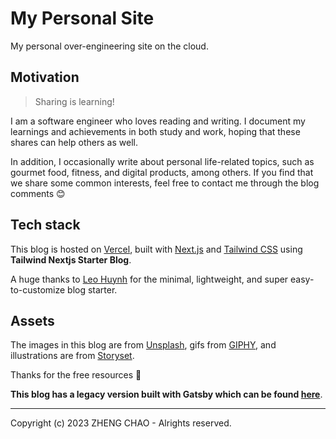 # My Personal Site

My personal over-engineering site on the cloud.

## Motivation

> Sharing is learning!

I am a software engineer who loves reading and writing. I document my learnings and achievements in both study and work, hoping that these shares can help others as well.

In addition, I occasionally write about personal life-related topics, such as gourmet food, fitness, and digital products, among others. If you find that we share some common interests, feel free to contact me through the blog comments 😊

## Tech stack

This blog is hosted on [Vercel](https://vercel.com/), built with [Next.js](https://nextjs.org/) and [Tailwind CSS](https://tailwindcss.com/) using **Tailwind Nextjs Starter Blog**.

A huge thanks to [Leo Huynh](https://github.com/hta218/leohuynh.dev) for the minimal, lightweight, and super easy-to-customize blog starter.

## Assets

The images in this blog are from [Unsplash](https://unsplash.com/), gifs from [GIPHY](https://giphy.com/), and illustrations are from [Storyset](https://storyset.com/).

Thanks for the free resources 🙏

**This blog has a legacy version built with Gatsby which can be found [here](https://chaosflutter.vercel.app/)**.

---

Copyright (c) 2023 ZHENG CHAO - Alrights reserved.
